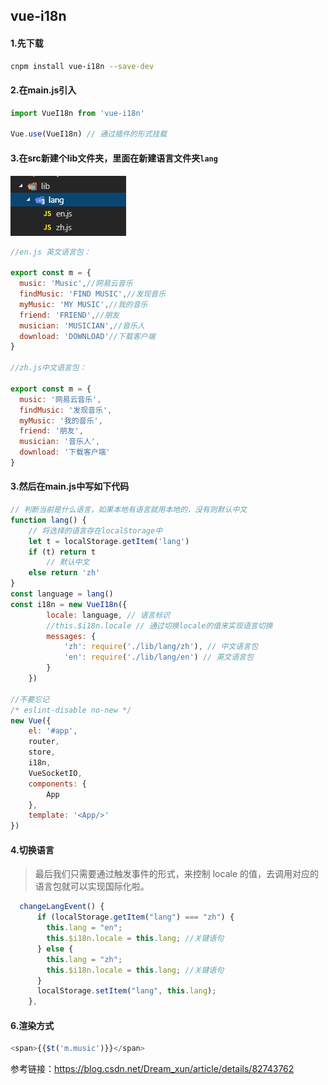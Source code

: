 ## vue-i18n 

#### 1.先下载

````bash
cnpm install vue-i18n --save-dev
````

#### 2.在main.js引入

````js
import VueI18n from 'vue-i18n'
 
Vue.use(VueI18n) // 通过插件的形式挂载
````

#### 3.在src新建个lib文件夹，里面在新建语言文件夹`lang`

![1559023487125](./img/lang.png)

````js
//en.js 英文语言包：

export const m = { 
  music: 'Music',//网易云音乐
  findMusic: 'FIND MUSIC',//发现音乐
  myMusic: 'MY MUSIC',//我的音乐
  friend: 'FRIEND',//朋友
  musician: 'MUSICIAN',//音乐人
  download: 'DOWNLOAD'//下载客户端
}

//zh.js中文语言包：

export const m = {
  music: '网易云音乐',
  findMusic: '发现音乐',
  myMusic: '我的音乐',
  friend: '朋友',
  musician: '音乐人',
  download: '下载客户端'
}

````

#### 3.然后在main.js中写如下代码

````js
// 判断当前是什么语言，如果本地有语言就用本地的，没有则默认中文
function lang() {
    // 将选择的语言存在localStorage中
    let t = localStorage.getItem('lang')
    if (t) return t
        // 默认中文
    else return 'zh'
}
const language = lang()
const i18n = new VueI18n({
        locale: language, // 语言标识
        //this.$i18n.locale // 通过切换locale的值来实现语言切换
        messages: {
            'zh': require('./lib/lang/zh'), // 中文语言包
            'en': require('./lib/lang/en') // 英文语言包
        }
    })

//不要忘记
/* eslint-disable no-new */
new Vue({
    el: '#app',
    router,
    store,
    i18n,
    VueSocketIO,
    components: {
        App
    },
    template: '<App/>'
})
````

#### 4.切换语言

> 最后我们只需要通过触发事件的形式，来控制 locale 的值，去调用对应的语言包就可以实现国际化啦。 

`````js
  changeLangEvent() {
      if (localStorage.getItem("lang") === "zh") {
        this.lang = "en";
        this.$i18n.locale = this.lang; //关键语句
      } else {
        this.lang = "zh";
        this.$i18n.locale = this.lang; //关键语句
      }
      localStorage.setItem("lang", this.lang);
    },
`````

#### 6.渲染方式

````js
<span>{{$t('m.music')}}</span>
````

参考链接：https://blog.csdn.net/Dream_xun/article/details/82743762